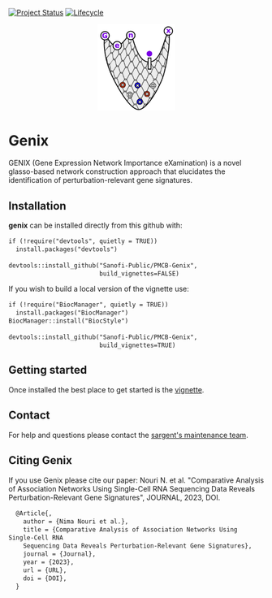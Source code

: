 [![Project Status](http://www.repostatus.org/badges/latest/active.svg)](http://www.repostatus.org/#active)
[![Lifecycle](https://img.shields.io/badge/lifecycle-stable-brightgreen.svg)](https://www.tidyverse.org/lifecycle/#stable)

<p align="center" width="100%">
<img width="30%" src="vignettes/genix-logo.png"> 
</p>

# Genix 

GENIX (Gene Expression Network Importance eXamination) is a novel glasso-based
network construction approach that elucidates the  identification of
perturbation-relevant gene signatures.


## Installation

**genix** can be installed directly from this github with:

```{r}
if (!require("devtools", quietly = TRUE))
  install.packages("devtools")

devtools::install_github("Sanofi-Public/PMCB-Genix", 
                         build_vignettes=FALSE)
```

If you wish to build a local version of the vignette use:

```{r}
if (!require("BiocManager", quietly = TRUE))
  install.packages("BiocManager")
BiocManager::install("BiocStyle")

devtools::install_github("Sanofi-Public/PMCB-Genix", 
                         build_vignettes=TRUE)
```


## Getting started

Once installed the best place to get started is the [vignette][vignette].


## Contact

For help and questions please contact the [sargent's maintenance team](mailto:nima.nouri@sanofi.com).


## Citing Genix

If you use Genix please cite our paper: Nouri N. et al. "Comparative Analysis of
Association Networks Using Single-Cell RNA Sequencing Data Reveals
Perturbation-Relevant Gene Signatures", JOURNAL, 2023, DOI.

```
  @Article{,
    author = {Nima Nouri et al.},
    title = {Comparative Analysis of Association Networks Using Single-Cell RNA 
    Sequencing Data Reveals Perturbation-Relevant Gene Signatures},
    journal = {Journal},
    year = {2023},
    url = {URL},
    doi = {DOI},
  }
```

[vignette]: https://github.com/Sanofi-Public/PMCB-Genix/blob/master/vignettes/Genix-Vignette.Rmd
[bioc]: https://bioconductor.org/packages/devel/bioc/html/genix.html
